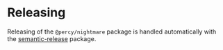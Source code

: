 # Releasing

Releasing of the `@percy/nightmare` package is handled automatically with the [semantic-release](https://github.com/semantic-release/semantic-release) package.
